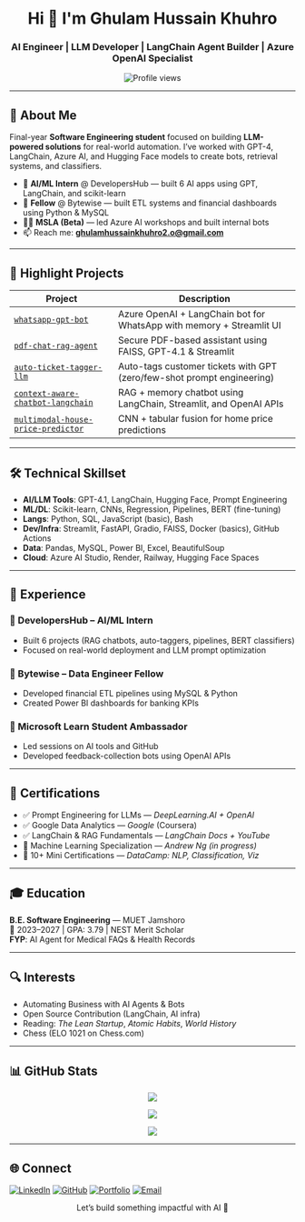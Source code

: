 <!-- 🎯 AI Engineer GitHub Profile README (Simple, Focused, Impactful) -->

<h1 align="center">Hi 👋 I'm Ghulam Hussain Khuhro</h1>
<h3 align="center">AI Engineer | LLM Developer | LangChain Agent Builder | Azure OpenAI Specialist</h3>

<p align="center">
  <img src="https://komarev.com/ghpvc/?username=ghulamhussainkhuhro&label=Profile%20Views&color=0e75b6&style=flat-square" alt="Profile views"/>
</p>

---

## 🧠 About Me

Final-year **Software Engineering student** focused on building **LLM-powered solutions** for real-world automation. I’ve worked with GPT-4, LangChain, Azure AI, and Hugging Face models to create bots, retrieval systems, and classifiers.

- 💼 **AI/ML Intern** @ DevelopersHub — built 6 AI apps using GPT, LangChain, and scikit-learn
- 🧪 **Fellow** @ Bytewise — built ETL systems and financial dashboards using Python & MySQL
- 🧑‍🏫 **MSLA (Beta)** — led Azure AI workshops and built internal bots
- 📫 Reach me: **ghulamhussainkhuhro2.o@gmail.com**

---

## 🚀 Highlight Projects

| Project | Description |
|--------|-------------|
| [`whatsapp-gpt-bot`](https://github.com/ghulamhussainkhuhro/whatsapp-gpt-bot) | Azure OpenAI + LangChain bot for WhatsApp with memory + Streamlit UI |
| [`pdf-chat-rag-agent`](https://github.com/ghulamhussainkhuhro/pdf-chat-rag-agent) | Secure PDF-based assistant using FAISS, GPT-4.1 & Streamlit |
| [`auto-ticket-tagger-llm`](https://github.com/ghulamhussainkhuhro/auto-ticket-tagger-llm) | Auto-tags customer tickets with GPT (zero/few-shot prompt engineering) |
| [`context-aware-chatbot-langchain`](https://github.com/ghulamhussainkhuhro/context-aware-chatbot-langchain) | RAG + memory chatbot using LangChain, Streamlit, and OpenAI APIs |
| [`multimodal-house-price-predictor`](https://github.com/ghulamhussainkhuhro/multimodal-house-price-predictor) | CNN + tabular fusion for home price predictions |

---

## 🛠️ Technical Skillset

- **AI/LLM Tools**: GPT-4.1, LangChain, Hugging Face, Prompt Engineering
- **ML/DL**: Scikit-learn, CNNs, Regression, Pipelines, BERT (fine-tuning)
- **Langs**: Python, SQL, JavaScript (basic), Bash
- **Dev/Infra**: Streamlit, FastAPI, Gradio, FAISS, Docker (basics), GitHub Actions
- **Data**: Pandas, MySQL, Power BI, Excel, BeautifulSoup
- **Cloud**: Azure AI Studio, Render, Railway, Hugging Face Spaces

---

## 🏢 Experience

### 🔹 DevelopersHub – AI/ML Intern
- Built 6 projects (RAG chatbots, auto-taggers, pipelines, BERT classifiers)
- Focused on real-world deployment and LLM prompt optimization

### 🔹 Bytewise – Data Engineer Fellow
- Developed financial ETL pipelines using MySQL & Python
- Created Power BI dashboards for banking KPIs

### 🔹 Microsoft Learn Student Ambassador
- Led sessions on AI tools and GitHub
- Developed feedback-collection bots using OpenAI APIs

---

## 📜 Certifications

- ✅ Prompt Engineering for LLMs — *DeepLearning.AI + OpenAI*
- ✅ Google Data Analytics — *Google* (Coursera)
- ✅ LangChain & RAG Fundamentals — *LangChain Docs + YouTube*
- 🧠 Machine Learning Specialization — *Andrew Ng (in progress)*
- 📘 10+ Mini Certifications — *DataCamp: NLP, Classification, Viz*

---

## 🎓 Education

**B.E. Software Engineering** — MUET Jamshoro  
📍 2023–2027 | GPA: 3.79 | NEST Merit Scholar  
**FYP**: AI Agent for Medical FAQs & Health Records

---

## 🔍 Interests

- Automating Business with AI Agents & Bots
- Open Source Contribution (LangChain, AI infra)
- Reading: *The Lean Startup*, *Atomic Habits*, *World History*
- Chess (ELO 1021 on Chess.com)

---

## 📊 GitHub Stats

<p align="center">
  <img src="https://github-readme-stats.vercel.app/api?username=ghulamhussainkhuhro&show_icons=true&theme=default&hide_border=true" />
</p>

<p align="center">
  <img src="https://github-readme-stats.vercel.app/api/top-langs/?username=ghulamhussainkhuhro&layout=compact&theme=default&hide_border=true" />
</p>

<p align="center">
  <img src="https://github-readme-streak-stats.herokuapp.com/?user=ghulamhussainkhuhro&theme=default&hide_border=true" />
</p>

---

## 🌐 Connect

[![LinkedIn](https://img.shields.io/badge/-LinkedIn-0A66C2?style=for-the-badge&logo=linkedin&logoColor=white)](https://linkedin.com/in/ghulamhussainkhuhro)
[![GitHub](https://img.shields.io/badge/-GitHub-181717?style=for-the-badge&logo=github&logoColor=white)](https://github.com/ghulamhussainkhuhro)
[![Portfolio](https://img.shields.io/badge/-Portfolio-FF5722?style=for-the-badge&logo=web&logoColor=white)](https://ghulamhussainkhuhro.github.io/)
[![Email](https://img.shields.io/badge/Email-white?style=for-the-badge&logo=gmail)](mailto:ghulamhussainkhuhro2.o@gmail.com)

<p align="center">Let’s build something impactful with AI 🤖</p>

